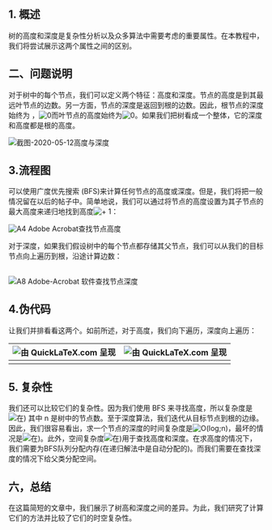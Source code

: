 ## 1. 概述

树的高度和深度是复杂性分析以及众多算法中需要考虑的重要属性。在本教程中，我们将尝试展示这两个属性之间的区别。

## 二、问题说明

对于树中的每个节点，我们可以定义两个特征：高度和深度。节点的高度是到其最远叶节点的边数。另一方面，节点的深度是返回到根的边数。因此，根节点的深度始终为 ，![0](https://www.baeldung.com/wp-content/ql-cache/quicklatex.com-8354ade9c79ec6a7ac658f2c3032c9df_l3.svg)而叶节点的高度始终为![0](https://www.baeldung.com/wp-content/ql-cache/quicklatex.com-8354ade9c79ec6a7ac658f2c3032c9df_l3.svg)。如果我们把树看成一个整体，它的深度和高度都是根的高度。

![截图-2020-05-12](https://www.baeldung.com/wp-content/uploads/sites/4/2020/05/Screenshot-2020-05-12-at-07.03.52-1024x695.png)高度与深度

## 3.流程图

可以使用广度优先搜索 (BFS)来计算任何节点的高度或深度。但是，我们将把一般情况留在以后的帖子中。简单地说，我们可以通过将节点的高度设置为其子节点的最大高度来递归地找到高度![+ 1](https://www.baeldung.com/wp-content/ql-cache/quicklatex.com-3a68a61f7f643f4319f886e9cf81d685_l3.svg)：

![A4 Adobe Acrobat](https://www.baeldung.com/wp-content/uploads/sites/4/2020/05/Screenshot_%D9%A2%D9%A0%D9%A2%D9%A0%D9%A0%D9%A5%D9%A0%D9%A3-%D9%A0%D9%A7%D9%A2%D9%A8%D9%A5%D9%A4_Adobe-Acrobat-380x1024.jpg)查找节点高度

对于深度，如果我们假设树中的每个节点都存储其父节点，我们可以从我们的目标节点向上遍历到根，沿途计算边数：

## 

![A8 Adobe-Acrobat 软件](https://www.baeldung.com/wp-content/uploads/sites/4/2020/05/Screenshot_%D9%A2%D9%A0%D9%A2%D9%A0%D9%A0%D9%A5%D9%A0%D9%A3-%D9%A0%D9%A6%D9%A5%D9%A5%D9%A4%D9%A8_Adobe-Acrobat.jpg)查找节点深度

## 4.伪代码

让我们并排看看这两个。如前所述，对于高度，我们向下遍历，深度向上遍历：

| ![由 QuickLaTeX.com 呈现](https://www.baeldung.com/wp-content/ql-cache/quicklatex.com-e9704272ce539a072d54a3e19a49f3f7_l3.svg) | ![由 QuickLaTeX.com 呈现](https://www.baeldung.com/wp-content/ql-cache/quicklatex.com-dc4a8fa055c413566cc3ebb36a5edf23_l3.svg) |
| ------------------------------------------------------------ | ------------------------------------------------------------ |
|                                                              |                                                              |

## 5. 复杂性

我们还可以比较它们的复杂性。因为我们使用 BFS 来寻找高度，所以复杂度是![在)](https://www.baeldung.com/wp-content/ql-cache/quicklatex.com-f8d599809b2f7987726c648086c1981d_l3.svg) 其中 n 是树中的节点数。至于深度算法，我们迭代从目标节点到根的边缘。因此，我们很容易看出，求一个节点的深度的时间复杂度是![O(log;n)](https://www.baeldung.com/wp-content/ql-cache/quicklatex.com-00c3068c388b16d58e6618c860f5e468_l3.svg)，最坏的情况是![在)](https://www.baeldung.com/wp-content/ql-cache/quicklatex.com-f8d599809b2f7987726c648086c1981d_l3.svg)。此外，空间复杂度![在)](https://www.baeldung.com/wp-content/ql-cache/quicklatex.com-f8d599809b2f7987726c648086c1981d_l3.svg)用于查找高度和深度。在求高度的情况下，我们需要为BFS队列分配内存(在递归解法中是自动分配的)。而我们需要在查找深度的情况下给父类分配空间。

## 六，总结

在这篇简短的文章中，我们展示了树高和深度之间的差异。为此，我们研究了计算它们的方法并比较了它们的时空复杂性。